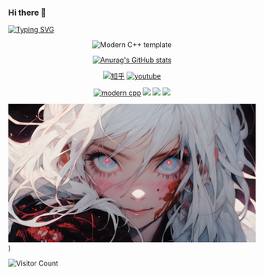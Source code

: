 ### Hi there 👋
<a href="https://git.io/typing-svg"><img src="https://readme-typing-svg.demolab.com?font=Roboto&weight=700&size=23&duration=4000&pause=1000&color=31D4D4E3&center=%E7%9C%9F%E7%9A%84&vCenter=%E9%94%99%E8%AF%AF%E7%9A%84&repeat=%E7%9C%9F%E7%9A%84&random=%E7%9C%9F%E7%9A%84&width=435&lines=Just+like+the+best+of+times.+%F0%9F%99%82;%E6%81%B0%E4%BC%BC%E6%97%B6%E5%85%89%E6%9C%80%E7%BE%8E%E6%97%B6...%F0%9F%8D%80" alt="Typing SVG" /></a>

<div id="title" align=center>

![Modern C++ template][github-sub-title:img]

[![Anurag's GitHub stats](https://github-readme-stats.vercel.app/api?username=Kyozoyh&show_icons=true&theme=tokyonight)](https://b23.tv/iEJTnPp)

[![知乎](https://img.shields.io/badge/%E7%9F%A5%E4%B9%8E-mq%E7%99%BD-yello)](https://www.zhihu.com/people/o4ze4r)
[![youtube](https://img.shields.io/badge/video-YouTube-red)](https://www.youtube.com/channel/UCey35Do4RGewqr-6EiaCJrg)

[![modern cpp](https://img.shields.io/badge/code-Modern%20C++-blue)](https://learn.microsoft.com/zh-cn/cpp/cpp/welcome-back-to-cpp-modern-cpp) 
![](https://img.shields.io/badge/讨厌-学习-yellow) 
![](https://img.shields.io/badge/性格-开朗-red) 
![](https://img.shields.io/badge/爱好-二次元-red)

</div>

![头像](/壁纸.png)
)

![Visitor Count](https://profile-counter.glitch.me/Kyozoyh/count.svg)

[github-sub-title:img]: https://readme-typing-svg.herokuapp.com?font=Segoe+Script&center=true&lines=Kyozoyh.
